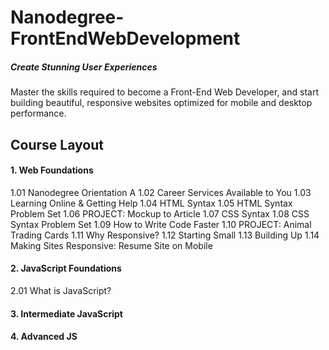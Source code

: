 # Nanodegree-FrontEndWebDevelopment
##### Create Stunning User Experiences
Master the skills required to become a Front-End Web Developer, and start building beautiful, responsive websites optimized for mobile and desktop performance.



## Course Layout

#### 1. Web Foundations
  1.01 Nanodegree Orientation A
  1.02 Career Services Available to You
  1.03 Learning Online & Getting Help
  1.04 HTML Syntax
  1.05 HTML Syntax Problem Set
  1.06 PROJECT: Mockup to Article
  1.07 CSS Syntax
  1.08 CSS Syntax Problem Set
  1.09 How to Write Code Faster
  1.10 PROJECT: Animal Trading Cards
  1.11 Why Responsive?
  1.12 Starting Small
  1.13 Building Up
  1.14 Making Sites Responsive: Resume Site on Mobile
  
#### 2. JavaScript Foundations
  2.01 What is JavaScript?
#### 3. Intermediate JavaScript
#### 4. Advanced JS
